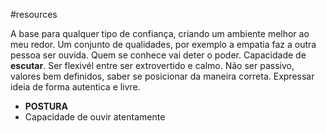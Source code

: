 #resources

A base para qualquer tipo de confiança, criando um ambiente melhor ao meu redor.
Um conjunto de qualidades, por exemplo a empatia faz a outra pessoa ser ouvida. Quem se conhece vai deter o poder. Capacidade de **escutar**.
Ser flexivél entre ser extrovertido e calmo. Não ser passivo, valores bem definidos, saber se posicionar da maneira correta.
Expressar ideia de forma autentica e livre.
- **POSTURA**
- Capacidade de ouvir atentamente
